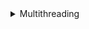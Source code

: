 <details>
<summary>Multithreading</summary>

* Multitasking nima?
* Multithreading nima?
* Concurrency nima
* Thread nima?
* Process nima?
* Process bilan Thread o'rtas
</details>